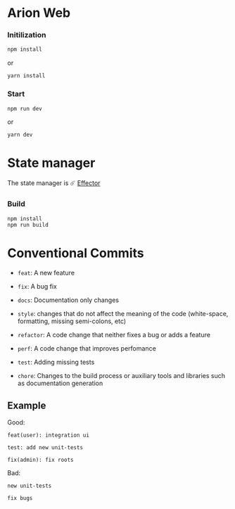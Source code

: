 # Arion Web

### Initilization

```bash
npm install
```

or

```bash
yarn install
```

### Start

```bash
npm run dev
```

or

```bash
yarn dev
```

# State manager

The state manager is ☄️ [Effector](https://effector.now.sh/docs/introduction/core-concepts)

### Build

```bash
npm install
npm run build
```

# Conventional Commits

- `feat`: A new feature
- `fix`: A bug fix
- `docs`: Documentation only changes
- `style`: changes that do not affect the meaning of the code (white-space, formatting, missing semi-colons, etc)

- `refactor`: A code change that neither fixes a bug or adds a feature
- `perf`: A code change that improves perfomance
- `test`: Adding missing tests
- `chore`: Changes to the build process or auxiliary tools and libraries such as documentation generation

## Example

Good:

```git
feat(user): integration ui
```

```git
test: add new unit-tests
```

```git
fix(admin): fix roots
```

Bad:

```git
new unit-tests
```

```git
fix bugs
```
